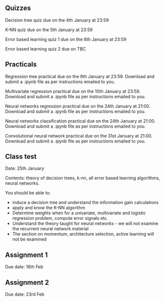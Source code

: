 Quizzes
-------
Decision tree quiz due on the 4th January at 23:59

K-NN quiz due on the 5th January at 23:59

Error based learning quiz 1 due on the 6th January at 23:59

Error based learning quiz 2 due on TBC


Practicals
-----------

Regression tree practical due on the 6th January at 23:59. Download and submit a .ipynb file as per instructions emailed to you.

Multivariate regression practical due on the 10th January at 23:59. Download and submit a .ipynb file as per instructions emailed to you.

Neural networks regression practical due on the 24th January at 21:00. Download and submit a .ipynb file as per instructions emailed to you.

Neural networks classification practical due on the 24th January at 21:00. Download and submit a .ipynb file as per instructions emailed to you.

Convolutional neural network practical due on the 31st January at 21:00. Download and submit a .ipynb file as per instructions emailed to you.

Class test
----------

Date: 25th January

Contents: theory of decision trees, k-nn, all error based learning algorithms, neural networks.

You should be able to:

* induce a decision tree and understand the information gain calculations
* apply and know the K-NN algorithm
* Determine weights when for a univariate, multivariate and logistic regression problem, compute error signals etc.
* Understand the theory taught for neural networks - we will not examine the recurrent neural network material
* The section on momentum, architecture selection, active learning will not be examined

Assignment 1
------------

Due date: 16th Feb


Assignment 2
------------

Due date: 23rd Feb
